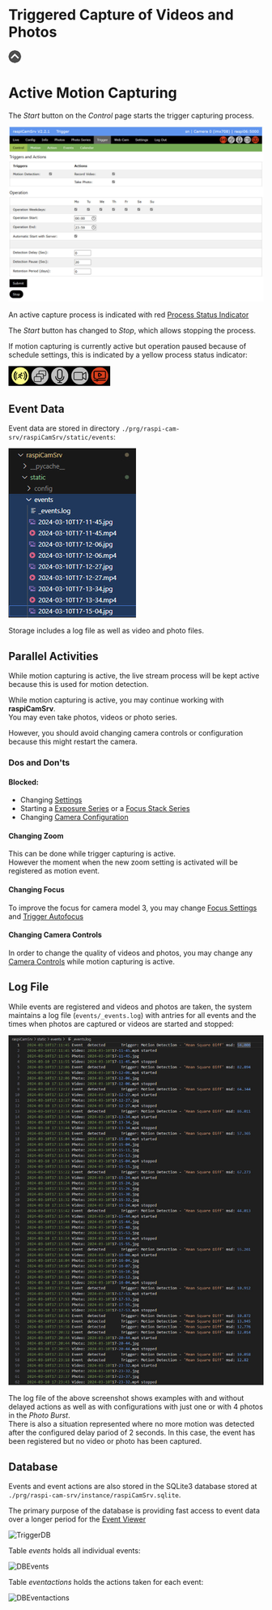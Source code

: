 # Triggered Capture of Videos and Photos

[![Up](img/goup.gif)](./Trigger.md)

# Active Motion Capturing

The *Start* button on the *Control* page starts the trigger capturing process.

![ActiveCapture](./img/Trigger_Active.jpg)

An active capture process is indicated with red [Process Status Indicator](./UserGuide.md#process-status-indicators)

The *Start* button has changed to *Stop*, which allows stopping the process.

If motion capturing is currently active but operation paused because of schedule settings, this is indicated by a yellow process status indicator:

![Capturepaused](./img/ProcessIndicator8.jpg)

## Event Data

Event data are stored in directory ```./prg/raspi-cam-srv/raspiCamSrv/static/events```:

![Eventstorage](./img/Trigger_Storage.jpg)

Storage includes a log file as well as video and photo files.

## Parallel Activities

While motion capturing is active, the live stream process will be kept active because this is used for motion detection.

While motion capturing is active, you may continue working with **raspiCamSrv**.   
You may even take photos, videos or photo series.

However, you should avoid changing camera controls or configuration because this might restart the camera.

### Dos and Don'ts

#### Blocked:

- Changing [Settings](./Settings.md)
- Starting a [Exposure Series](./PhotoSeriesExp.md) or a [Focus Stack Series](./PhotoSeriesFocus.md)
- Changing [Camera Configuration](./Configuration.md)

#### Changing Zoom

This can be done while trigger capturing is active.   
However the moment when the new zoom setting is activated will be registered as motion event.

#### Changing Focus

To improve the focus for camera model 3, you may change [Focus Settings](./FocusHandling.md) and [Trigger Autofocus](./FocusHandling.md#trigger-autofocus)

#### Changing Camera Controls

In order to change the quality of videos and photos, you may change any [Camera Controls](./CameraControls.md) while motion capturing is active.

## Log File

While events are registered and videos and photos are taken, the system maintains a log file (```events/_events.log```) with antries for all events and the times when photos are captured or videos are started and stopped:

![EventLog](./img/Trigger_Logfile.jpg)

The log file of the above screenshot shows examples with and without delayed actions as well as with configurations with just one or with 4 photos in the *Photo Burst*.    
There is also a situation represented where no more motion was detected after the configured delay pariod of 2 seconds. In this case, the event has been registered but no video or photo has been captured.

## Database

Events and event actions are also stored in the SQLite3 database stored at   
```./prg/raspi-cam-srv/instance/raspiCamSrv.sqlite```.

The primary purpose of the database is providing fast access to event data over a longer period for the [Event Viewer](./TriggerEventViewer.md)

![TriggerDB](./img/Trigger_DB.jpg)

Table *events* holds all individual events:

![DBEvents](./img/Trigger_DB_Events.jpg)

Table *eventactions* holds the actions taken for each event:

![DBEventactions](./img/Trigger_DB_Eventactions.jpg)